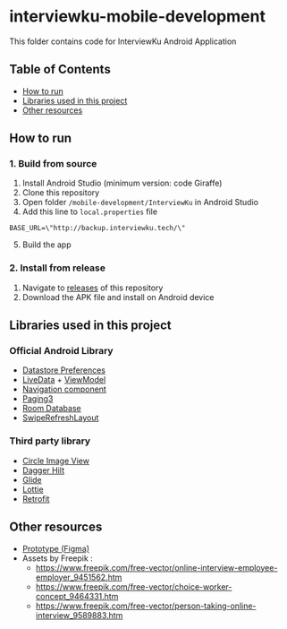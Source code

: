 # interviewku-mobile-development

This folder contains code for InterviewKu Android Application

## Table of Contents
- [How to run](#how-to-run)
- [Libraries used in this project](#libraries-used-in-this-project)
- [Other resources](#other-resources)

## How to run

### 1. Build from source
1. Install Android Studio (minimum version: code Giraffe)
2. Clone this repository
3. Open folder `/mobile-development/InterviewKu` in Android Studio
4. Add this line to `local.properties` file

`BASE_URL=\"http://backup.interviewku.tech/\"`

5. Build the app

### 2. Install from release
1. Navigate to [releases](https://github.com/krisna31/interviewku/releases) of this repository
2. Download the APK file and install on Android device

## Libraries used in this project

### Official Android Library
- [Datastore Preferences](https://developer.android.com/topic/libraries/architecture/datastore)
- [LiveData](https://developer.android.com/topic/libraries/architecture/livedata) + [ViewModel](https://developer.android.com/topic/libraries/architecture/viewmodel)
- [Navigation component](https://developer.android.com/guide/navigation)
- [Paging3](https://developer.android.com/topic/libraries/architecture/paging/v3-overview)
- [Room Database](https://developer.android.com/training/data-storage/room)
- [SwipeRefreshLayout](https://developer.android.com/reference/androidx/swiperefreshlayout/widget/SwipeRefreshLayout)

### Third party library
- [Circle Image View](https://github.com/hdodenhof/CircleImageView)
- [Dagger Hilt](https://dagger.dev/hilt/)
- [Glide](https://github.com/bumptech/glide)
- [Lottie](https://github.com/airbnb/lottie-android)
- [Retrofit](https://github.com/square/retrofit)

## Other resources
- [Prototype (Figma)](https://www.figma.com/file/jaHvfqsnD1aJl26fPzPeE4/Capstone-Project)
- Assets by Freepik :
    - https://www.freepik.com/free-vector/online-interview-employee-employer_9451562.htm
    - https://www.freepik.com/free-vector/choice-worker-concept_9464331.htm
    - https://www.freepik.com/free-vector/person-taking-online-interview_9589883.htm 